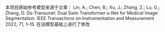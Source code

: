 本项目原始参考模型来源于文章：
Lin, A.; Chen, B.; Xu, J.; Zhang, Z.; Lu, G.; Zhang, D. Ds-Transunet: Dual Swin Transformer u-Net for Medical Image Segmentation. IEEE Transactions on Instrumentation and Measurement 2022, 71, 1–15.
在该模型基础上进行了修改
